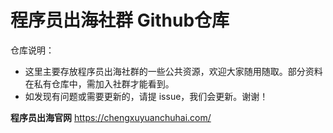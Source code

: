 # 程序员出海社群 Github仓库

仓库说明：
- 这里主要存放程序员出海社群的一些公共资源，欢迎大家随用随取。部分资料在私有仓库中，需加入社群才能看到。
- 如发现有问题或需要更新的，请提 issue，我们会更新。谢谢！


**程序员出海官网** https://chengxuyuanchuhai.com/

<!---
chengxuyuanchuhai/chengxuyuanchuhai is a ✨ special ✨ repository because its `README.md` (this file) appears on your GitHub profile.
You can click the Preview link to take a look at your changes.
--->
